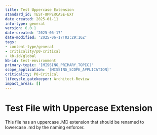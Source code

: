 ```yaml
---
title: Test Uppercase Extension
standard_id: TEST-UPPERCASE-EXT
date_created: 2025-01-11
info-type: general
version: 0.0.1
date-created: '2025-06-17'
date-modified: '2025-06-17T02:29:16Z'
tags:
- content-type/general
- criticality/p0-critical
- kb-id/global
kb-id: test-environment
primary-topic: '[MISSING_PRIMARY_TOPIC]'
scope_application: '[MISSING_SCOPE_APPLICATION]'
criticality: P0-Critical
lifecycle_gatekeeper: Architect-Review
impact_areas: []
---
```

# Test File with Uppercase Extension

This file has an uppercase .MD extension that should be renamed to lowercase .md by the naming enforcer.
